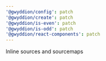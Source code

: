 ```yaml
---
'@gwyddion/config': patch
'@gwyddion/create': patch
'@gwyddion/is-even': patch
'@gwyddion/is-odd': patch
'@gwyddion/react-components': patch
---
```


Inline sources and sourcemaps
